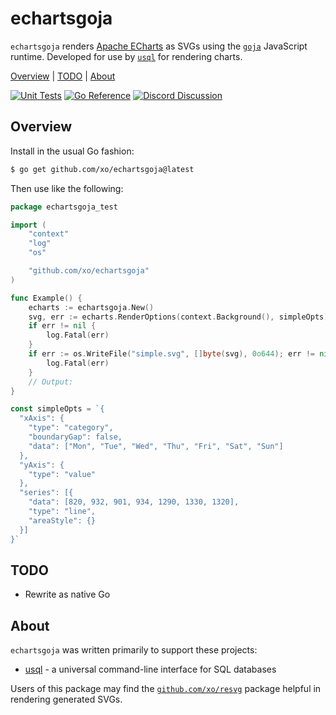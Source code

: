 # echartsgoja

`echartsgoja` renders [Apache ECharts][echarts-examples] as SVGs using the
[`goja`][goja] JavaScript runtime. Developed for use by [`usql`][usql] for
rendering charts.

[Overview][] | [TODO][] | [About][]

[Overview]: #overview "Overview"
[TODO]: #todo "TODO"
[About]: #about "About"

[![Unit Tests][echartsgoja-ci-status]][echartsgoja-ci]
[![Go Reference][goref-echartsgoja-status]][goref-echartsgoja]
[![Discord Discussion][discord-status]][discord]

[echartsgoja-ci]: https://github.com/xo/echartsgoja/actions/workflows/test.yml
[echartsgoja-ci-status]: https://github.com/xo/echartsgoja/actions/workflows/test.yml/badge.svg
[goref-echartsgoja]: https://pkg.go.dev/github.com/xo/echartsgoja
[goref-echartsgoja-status]: https://pkg.go.dev/badge/github.com/xo/echartsgoja.svg
[discord]: https://discord.gg/yJKEzc7prt "Discord Discussion"
[discord-status]: https://img.shields.io/discord/829150509658013727.svg?label=Discord&logo=Discord&colorB=7289da&style=flat-square "Discord Discussion"

## Overview

Install in the usual Go fashion:

```sh
$ go get github.com/xo/echartsgoja@latest
```

Then use like the following:

```go
package echartsgoja_test

import (
	"context"
	"log"
	"os"

	"github.com/xo/echartsgoja"
)

func Example() {
	echarts := echartsgoja.New()
	svg, err := echarts.RenderOptions(context.Background(), simpleOpts)
	if err != nil {
		log.Fatal(err)
	}
	if err := os.WriteFile("simple.svg", []byte(svg), 0o644); err != nil {
		log.Fatal(err)
	}
	// Output:
}

const simpleOpts = `{
  "xAxis": {
    "type": "category",
    "boundaryGap": false,
    "data": ["Mon", "Tue", "Wed", "Thu", "Fri", "Sat", "Sun"]
  },
  "yAxis": {
    "type": "value"
  },
  "series": [{
    "data": [820, 932, 901, 934, 1290, 1330, 1320],
    "type": "line",
    "areaStyle": {}
  }]
}`
```

## TODO

- Rewrite as native Go

## About

`echartsgoja` was written primarily to support these projects:

- [usql][usql] - a universal command-line interface for SQL databases

Users of this package may find the [`github.com/xo/resvg`][resvg] package
helpful in rendering generated SVGs.

[echarts-examples]: https://echarts.apache.org/examples/en/index.html
[usql]: https://github.com/xo/usql
[resvg]: https://github.com/xo/resvg
[goja]: https://github.com/dop251/goja
